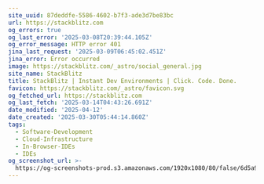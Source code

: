 ```yaml
---
site_uuid: 87deddfe-5586-4602-b7f3-ade3d7be83bc
url: https://stackblitz.com
og_errors: true
og_last_error: '2025-03-08T20:39:44.105Z'
og_error_message: HTTP error 401
jina_last_request: '2025-03-09T06:45:02.451Z'
jina_error: Error occurred
image: https://stackblitz.com/_astro/social_general.jpg
site_name: StackBlitz
title: StackBlitz | Instant Dev Environments | Click. Code. Done.
favicon: https://stackblitz.com/_astro/favicon.svg
og_fetched_url: https://stackblitz.com
og_last_fetch: '2025-03-14T04:43:26.691Z'
date_modified: '2025-04-12'
date_created: '2025-03-30T05:44:14.860Z'
tags:
  - Software-Development
  - Cloud-Infrastructure
  - In-Browser-IDEs
  - IDEs
og_screenshot_url: >-
  https://og-screenshots-prod.s3.amazonaws.com/1920x1080/80/false/6d5a929c971e5fa168daffb9b90e1c5abc1a7dd6e5d4920e72715ec22b83a7b0.jpeg
---
```




















